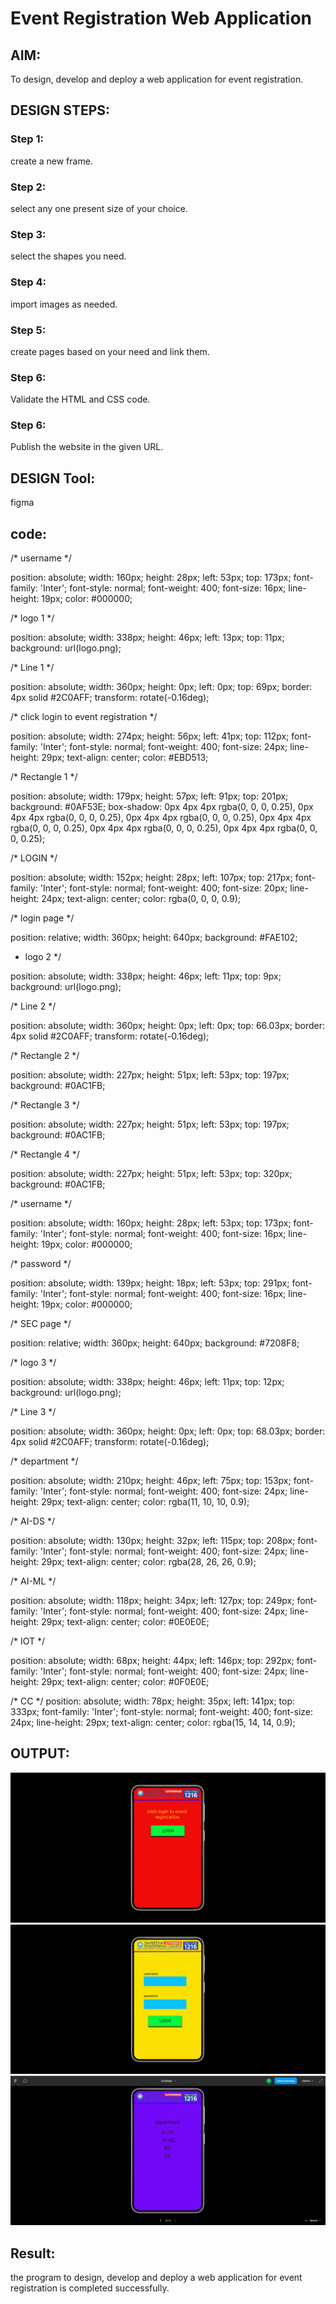 # Event Registration Web Application

## AIM:
To design, develop and deploy a web application for event registration.

## DESIGN STEPS:

### Step 1:
create a new frame.

### Step 2:
select any one present size of your choice.

### Step 3:
select the shapes you need.

### Step 4:
import images as needed.

### Step 5:
create pages based on your need and link them.

### Step 6:

Validate the HTML and CSS code.

### Step 6:

Publish the website in the given URL.

## DESIGN Tool:
figma

## code:
/* username */

position: absolute;
width: 160px;
height: 28px;
left: 53px;
top: 173px;
font-family: 'Inter';
font-style: normal;
font-weight: 400;
font-size: 16px;
line-height: 19px;
color: #000000;

/* logo 1 */

position: absolute;
width: 338px;
height: 46px;
left: 13px;
top: 11px;
background: url(logo.png);

/* Line 1 */

position: absolute;
width: 360px;
height: 0px;
left: 0px;
top: 69px;
border: 4px solid #2C0AFF;
transform: rotate(-0.16deg);

/* click login to event registration */

position: absolute;
width: 274px;
height: 56px;
left: 41px;
top: 112px;
font-family: 'Inter';
font-style: normal;
font-weight: 400;
font-size: 24px;
line-height: 29px;
text-align: center;
color: #EBD513;

/* Rectangle 1 */

position: absolute;
width: 179px;
height: 57px;
left: 91px;
top: 201px;
background: #0AF53E;
box-shadow: 0px 4px 4px rgba(0, 0, 0, 0.25), 0px 4px 4px rgba(0, 0, 0, 0.25), 0px 4px 4px rgba(0, 0, 0, 0.25), 0px 4px 4px rgba(0, 0, 0, 0.25), 0px 4px 4px rgba(0, 0, 0, 0.25), 0px 4px 4px rgba(0, 0, 0, 0.25);

/* LOGIN */

position: absolute;
width: 152px;
height: 28px;
left: 107px;
top: 217px;
font-family: 'Inter';
font-style: normal;
font-weight: 400;
font-size: 20px;
line-height: 24px;
text-align: center;
color: rgba(0, 0, 0, 0.9);

/* login page */

position: relative;
width: 360px;
height: 640px;
background: #FAE102;

* logo 2 */

position: absolute;
width: 338px;
height: 46px;
left: 11px;
top: 9px;
background: url(logo.png);

/* Line 2 */

position: absolute;
width: 360px;
height: 0px;
left: 0px;
top: 66.03px;
border: 4px solid #2C0AFF;
transform: rotate(-0.16deg);

/* Rectangle 2 */

position: absolute;
width: 227px;
height: 51px;
left: 53px;
top: 197px;
background: #0AC1FB;

/* Rectangle 3 */

position: absolute;
width: 227px;
height: 51px;
left: 53px;
top: 197px;
background: #0AC1FB;

/* Rectangle 4 */

position: absolute;
width: 227px;
height: 51px;
left: 53px;
top: 320px;
background: #0AC1FB;

/* username */

position: absolute;
width: 160px;
height: 28px;
left: 53px;
top: 173px;
font-family: 'Inter';
font-style: normal;
font-weight: 400;
font-size: 16px;
line-height: 19px;
color: #000000;

/* password */

position: absolute;
width: 139px;
height: 18px;
left: 53px;
top: 291px;
font-family: 'Inter';
font-style: normal;
font-weight: 400;
font-size: 16px;
line-height: 19px;
color: #000000;

/* SEC page */

position: relative;
width: 360px;
height: 640px;
background: #7208F8;

/* logo 3 */

position: absolute;
width: 338px;
height: 46px;
left: 11px;
top: 12px;
background: url(logo.png);

/* Line 3 */

position: absolute;
width: 360px;
height: 0px;
left: 0px;
top: 68.03px;
border: 4px solid #2C0AFF;
transform: rotate(-0.16deg);

/* department */

position: absolute;
width: 210px;
height: 46px;
left: 75px;
top: 153px;
font-family: 'Inter';
font-style: normal;
font-weight: 400;
font-size: 24px;
line-height: 29px;
text-align: center;
color: rgba(11, 10, 10, 0.9);

/* AI-DS */

position: absolute;
width: 130px;
height: 32px;
left: 115px;
top: 208px;
font-family: 'Inter';
font-style: normal;
font-weight: 400;
font-size: 24px;
line-height: 29px;
text-align: center;
color: rgba(28, 26, 26, 0.9);

/* AI-ML */

position: absolute;
width: 118px;
height: 34px;
left: 127px;
top: 249px;
font-family: 'Inter';
font-style: normal;
font-weight: 400;
font-size: 24px;
line-height: 29px;
text-align: center;
color: #0E0E0E;

/* IOT */

position: absolute;
width: 68px;
height: 44px;
left: 146px;
top: 292px;
font-family: 'Inter';
font-style: normal;
font-weight: 400;
font-size: 24px;
line-height: 29px;
text-align: center;
color: #0F0E0E;

/* CC */
position: absolute;
width: 78px;
height: 35px;
left: 141px;
top: 333px;
font-family: 'Inter';
font-style: normal;
font-weight: 400;
font-size: 24px;
line-height: 29px;
text-align: center;
color: rgba(15, 14, 14, 0.9);

## OUTPUT:
![Output](./o1.png)
![Output](./o2.png)
![Output](./o3.png)

## Result:
the program to design, develop and deploy a web application for event registration is completed successfully.

